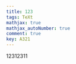 ```yaml
---
title: 123
tags: TeXt
mathjax: true
mathjax_autoNumber: true
comment: true
key: A321
---
```


12312311
